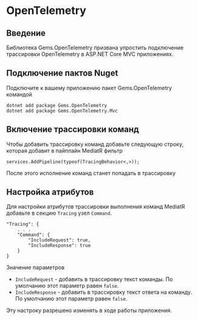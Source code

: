 # OpenTelemetry

## Введение

Библиотека Gems.OpenTelemetry призвана упростить подключение трассировки OpenTelemetry в ASP.NET Core MVC приложениях.


## Подключение пактов Nuget

Подключите к вашему приложению пакет Gems.OpenTelemetry командой 

```
dotnet add package Gems.OpenTelemetry 
dotnet add package Gems.OpenTelemetry.Mvc
```

## Включение трассировки команд

Чтобы добавить трассировку команд добавьте следующую строку, которая добавит в пайплайн MediatR фильтр

```
services.AddPipeline(typeof(TracingBehavior<,>));
```

После этого исполнение команд станет попадать в трассировку

## Настройка атрибутов

Для настройки атрибутов трассировки выполнения команд MediatR добавьте в секцию `Tracing` узел `Command`.

```
"Tracing": {
    . . .
    "Command": {
        "IncludeRequest": true,
        "IncludeResponse": true
    }
}
```

Значение параметров

- `IncludeRequest` - добавить в трассировку текст команды. По умолчанию этот параметр равен `false`.
- `IncludeResponse` - добавить в трассировку текст ответа на команду. По умолчанию этот параметр равен `false`.

Эту настроку разрешено изменять в ходе работы приложения.


